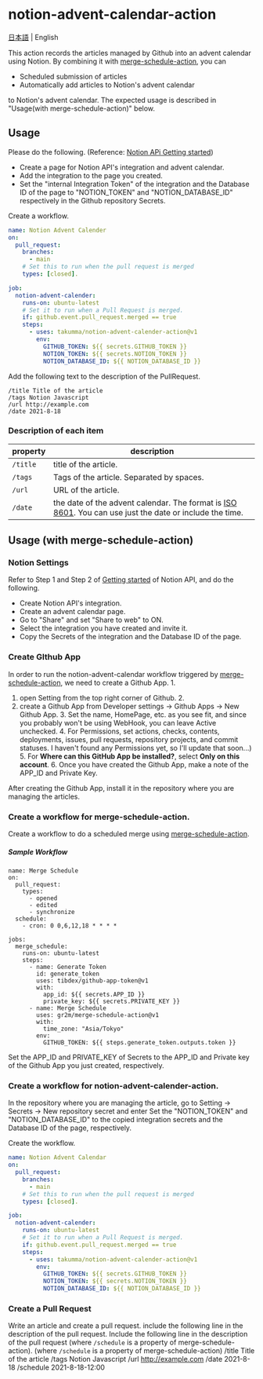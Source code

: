 # notion-advent-calendar-action

[日本語](./README.md) | English

This action records the articles managed by Github into an advent calendar using Notion. By combining it with [merge-schedule-action](https://github.com/gr2m/merge-schedule-action), you can
- Scheduled submission of articles
- Automatically add articles to Notion's advent calendar

to Notion's advent calendar. The expected usage is described in "Usage(with merge-schedule-action)" below.

## Usage
Please do the following. (Reference: [Notion APi Getting started](https://developers.notion.com/docs/getting-started))
- Create a page for Notion API's integration and advent calendar.
- Add the integration to the page you created.
- Set the "internal Integration Token" of the integration and the Database ID of the page to "NOTION_TOKEN" and "NOTION_DATABASE_ID" respectively in the Github repository Secrets.

Create a workflow.
```yml
name: Notion Advent Calender
on:
  pull_request:
    branches:
      - main
    # Set this to run when the pull request is merged
    types: [closed].

job:
  notion-advent-calender:
    runs-on: ubuntu-latest
    # Set it to run when a Pull Request is merged.
    if: github.event.pull_request.merged == true
    steps:
      - uses: takumma/notion-advent-calender-action@v1
        env:
          GITHUB_TOKEN: ${{ secrets.GITHUB_TOKEN }}
          NOTION_TOKEN: ${{ secrets.NOTION_TOKEN }}
          NOTION_DATABASE_ID: ${{ NOTION_DATABASE_ID }}
````

Add the following text to the description of the PullRequest.
```
/title Title of the article
/tags Notion Javascript
/url http://example.com
/date 2021-8-18
```

### Description of each item

| property | description |
----|----
| `/title` | title of the article.
| `/tags` | Tags of the article. Separated by spaces.
| `/url` | URL of the article.
| `/date` | the date of the advent calendar. The format is [ISO 8601](https://ja.wikipedia.org/wiki/ISO_8601). You can use just the date or include the time. |The format is [ISO 8601](https://ja.wikipedia.org/wiki/ISO_8601).


## Usage (with merge-schedule-action)

### Notion Settings
Refer to Step 1 and Step 2 of [Getting started](https://developers.notion.com/docs/getting-started) of Notion API, and do the following.
- Create Notion API's integration.
- Create an advent calendar page.
- Go to "Share" and set "Share to web" to ON.
- Select the integration you have created and invite it.
- Copy the Secrets of the integration and the Database ID of the page.

### Create GIthub App
In order to run the notion-advent-calendar workflow triggered by [merge-schedule-action](https://github.com/marketplace/actions/merge-schedule), we need to create a Github App. 1.

1. open Setting from the top right corner of Github. 2.
2. create a Github App from Developer settings -> Github Apps -> New Github App. 3.
Set the name, HomePage, etc. as you see fit, and since you probably won't be using WebHook, you can leave Active unchecked. 4.
For Permissions, set actions, checks, contents, deployments, issues, pull requests, repository projects, and commit statuses. I haven't found any Permissions yet, so I'll update that soon...) 5.
For **Where can this GitHub App be installed?**, select **Only on this account**. 6.
Once you have created the Github App, make a note of the APP_ID and Private Key.

After creating the Github App, install it in the repository where you are managing the articles.

### Create a workflow for merge-schedule-action.
Create a workflow to do a scheduled merge using [merge-schedule-action](https://github.com/marketplace/actions/merge-schedule).

##### Sample Workflow
````
name: Merge Schedule
on:
  pull_request:
    types:
      - opened
      - edited
      - synchronize
  schedule:
    - cron: 0 0,6,12,18 * * * *

jobs:
  merge_schedule:
    runs-on: ubuntu-latest
    steps:
      - name: Generate Token
        id: generate_token
        uses: tibdex/github-app-token@v1
        with:
          app_id: ${{ secrets.APP_ID }}
          private_key: ${{ secrets.PRIVATE_KEY }}
      - name: Merge Schedule
        uses: gr2m/merge-schedule-action@v1
        with:
          time_zone: "Asia/Tokyo"
        env:
          GITHUB_TOKEN: ${{ steps.generate_token.outputs.token }}
````

Set the APP_ID and PRIVATE_KEY of Secrets to the APP_ID and Private key of the Github App you just created, respectively.

### Create a workflow for notion-advent-calender-action.
In the repository where you are managing the article, go to Setting -> Secrets -> New repository secret and enter
Set the "NOTION_TOKEN" and "NOTION_DATABASE_ID" to the copied integration secrets and the Database ID of the page, respectively.

Create the workflow.
```yml
name: Notion Advent Calendar
on:
  pull_request:
    branches:
      - main
    # Set this to run when the pull request is merged
    types: [closed].

job:
  notion-advent-calender:
    runs-on: ubuntu-latest
    # Set it to run when a Pull Request is merged.
    if: github.event.pull_request.merged == true
    steps:
      - uses: takumma/notion-advent-calender-action@v1
        env:
          GITHUB_TOKEN: ${{ secrets.GITHUB_TOKEN }}
          NOTION_TOKEN: ${{ secrets.NOTION_TOKEN }}
          NOTION_DATABASE_ID: ${{ NOTION_DATABASE_ID }}
```

### Create a Pull Request
Write an article and create a pull request. include the following line in the description of the pull request. Include the following line in the description of the pull request (where `/schedule` is a property of merge-schedule-action).
(where `/schedule` is a property of merge-schedule-action)
/title Title of the article
/tags Notion Javascript
/url http://example.com
/date 2021-8-18
/schedule 2021-8-18-12:00
```
